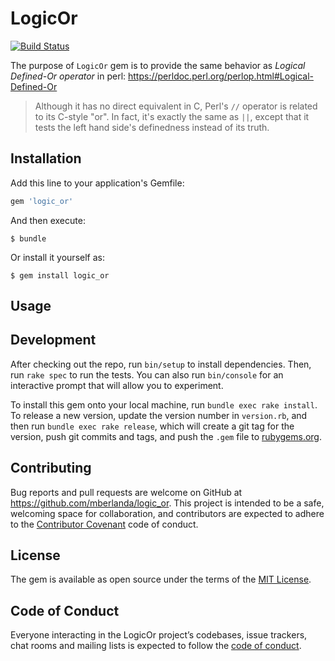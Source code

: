 # LogicOr

[![Build Status](https://travis-ci.com/mberlanda/logic_or.svg?branch=master)](https://travis-ci.com/mberlanda/logic_or)

The purpose of `LogicOr` gem is to provide the same behavior as *Logical Defined-Or operator* in perl:
<https://perldoc.perl.org/perlop.html#Logical-Defined-Or>

> Although it has no direct equivalent in C, Perl's `//` operator is related to its C-style "or". In fact, it's exactly the same as `||`, except that it tests the left hand side's definedness instead of its truth.


## Installation

Add this line to your application's Gemfile:

```ruby
gem 'logic_or'
```

And then execute:

    $ bundle

Or install it yourself as:

    $ gem install logic_or

## Usage


## Development

After checking out the repo, run `bin/setup` to install dependencies. Then, run `rake spec` to run the tests. You can also run `bin/console` for an interactive prompt that will allow you to experiment.

To install this gem onto your local machine, run `bundle exec rake install`. To release a new version, update the version number in `version.rb`, and then run `bundle exec rake release`, which will create a git tag for the version, push git commits and tags, and push the `.gem` file to [rubygems.org](https://rubygems.org).

## Contributing

Bug reports and pull requests are welcome on GitHub at https://github.com/mberlanda/logic_or. This project is intended to be a safe, welcoming space for collaboration, and contributors are expected to adhere to the [Contributor Covenant](http://contributor-covenant.org) code of conduct.

## License

The gem is available as open source under the terms of the [MIT License](https://opensource.org/licenses/MIT).

## Code of Conduct

Everyone interacting in the LogicOr project’s codebases, issue trackers, chat rooms and mailing lists is expected to follow the [code of conduct](https://github.com/mberlanda/logic_or/blob/master/CODE_OF_CONDUCT.md).

